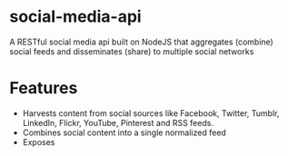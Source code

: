 social-media-api
================

A RESTful social media api built on NodeJS that aggregates (combine) social feeds and disseminates (share) to multiple social networks

Features
================
  * Harvests content from social sources like Facebook, Twitter, Tumblr, LinkedIn, Flickr, YouTube, Pinterest and RSS feeds.
  * Combines social content into a single normalized feed
  * Exposes 
